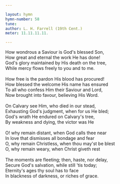 ```yaml
---

layout: hymn
hymn-number: 58
tune: 
author: L. H. Farrell (19th Cent.)
meter: 11.11.11.11.

---
```

How wondrous a Saviour is God's blessed Son,<br>How great and eternal the work He has done!<br>God's glory maintained by His death on the tree,<br>While mercy flows freely to you and to me.<br><br>How free is the pardon His blood has procured!<br>How blessed the welcome His name has ensured<br>To all who confess Him their Saviour and Lord,<br>Now brought into favour, believing His Word.<br><br>On Calvary see Him, who died in our stead,<br>Exhausting God's judgment, when for us He bled;<br>God's wrath He endured on Calvary's tree,<br>By weakness and dying, the victor was He<br><br>O! why remain distant, when God calls thee near<br>In love that dismisses all bondage and fear<br>O, why remain Christless, when thou may'st be blest<br>O, why remain weary, when Christ giveth rest<br><br>The moments are fleeting; then, haste, nor delay,<br>Secure God's salvation, while still 'tis today;<br>Eternity's ages thy soul has to face<br>In blackness of darkness, or riches of grace.<br><br><br>
